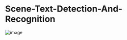 # Scene-Text-Detection-And-Recognition
![image](https://user-images.githubusercontent.com/69776971/124375846-c6615b00-dcc1-11eb-854b-1cc3f6c3fb2d.png)
